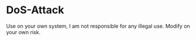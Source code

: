 # DoS-Attack
Use on your own system, I am not responsible for any illegal use. Modify on your own risk.
